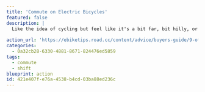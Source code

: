 ```yaml
---
title: 'Commute on Electric Bicycles'
featured: false
description: |
  Like the idea of cycling but feel like it's a bit far, bit hilly, or no access to a shower at the other end? E-bikes aren't just for the older riders, they've pushed into the mainstream culturally and financially, and are a hell of a lot of fun. Combine it with local "cycle to work schemes" listed here for extra savings, some places do [specific deals on e-bikes](https://urbanebikes.com/pages/cycle-to-work-scheme-electric).
  
action_url: 'https://ebiketips.road.cc/content/advice/buyers-guide/9-of-the-best-e-bikes-under-1000-2020-electric-bikes-on-a-budget-2209'
categories:
  - 0a32cb28-6330-4881-8671-824476ed5859
tags:
  - commute
  - shift
blueprint: action
id: 421e407f-e76a-4538-b4cd-03ba88ed236c
---
```

